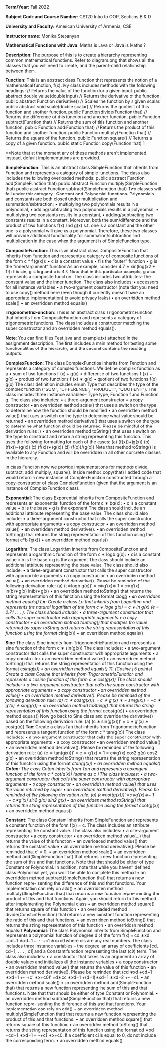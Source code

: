 **Term/Year:** Fall 2022

**Subject Code and Course Number**: CS120 Intro to OOP, Sections B & D

**University and Faculty:** American University of Armenia, CSE

**Instructor name**:  Monika Stepanyan

**Mathematical Functions with Java**: Maths is Java or Java is Maths ? 


**Description**: The purpose of this is to create a hierarchy representing common mathematical functions. Refer to  diagram.png that shows all the classes that you will need to create, and the parent-child relationship between them.

**Function**: This is an abstract class Function that represents the notion of a mathematical function, f(x). My class includes methods with the following headings:
       // Returns the value of the function for a given input.
       public abstract double value(double input)
       // Returns the derivative of the function.
       public abstract Function derivative()
       // Scales the function by a given scalar.
       public abstract void scale(double scalar)
       // Returns the quotient of this function and another function.
       public Function divide(Function that)
       // Returns the difference of this function and another function.
       public Function subtract(Function that)
       // Returns the sum of this function and another function.
       public Function add(Function that)
       // Returns the product of this function and another function.
       public Function multiply(Function that)
       // Returns the square of the function.
       public Function square()
       // Returns a copy of a given function.
public static Function copy(Function that) 1

**Note that at the moment any of these methods aren't implemented, instead, default implementations are provided. 

**SimpleFunction**: This is an abstract class SimpleFunction that inherits from Function and represents a category of simple functions.
The class also includes the following overloaded methods:
       public abstract Function add(SimpleFunction that)
       public abstract Function multiply(SimpleFunction that)
       public abstract Function subtract(SimpleFunction that)
Two classes will fall under this category– Constant and Polynomial functions. Polynomials and constants are both closed under multiplication and summation/subtraction;
• multiplying two polynomials results in a polynomial,
• adding/subtracting two polynomials results in a polynomial, • multiplying two constants results in a constant,
• adding/subtracting two constants results in a constant,
Moreover, both the sum/difference and the product of two functions f(x) and g(x) s.t. one is a constant and the other one is a polynomial will give us a polynomial. Therefore, these two classes will provide additional functionality for summation/subtraction and multiplication in the case when the argument is of SimpleFunction type.


**CompositeFunction**: This is an abstract class CompositeFunction that inherits from Function and represents a category of composite functions of the form c * f (g(x)):
• c is a constant value
• f is the “outer” function
• g is the “inner/argument” function
As an example, consider 4.7 ∗ sin(log(x2 + 1)): f is sin, g is log and c is 4.7. Note that in this particular example, g also represents a composite function.
The class includes two attributes– the constant value and the inner function. The class also includes:
• accessors for all instance variables
• a two-argument constructor (note that you need to use copy() method here (even though it currently doesn’t have an appropriate implementation) to avoid privacy leaks)
• an overridden method scale()
• an overridden method equals()

**TrigonometricFunction**: This is an abstract class TrigonometricFunction that inherits from CompositeFunction and represents a category of trigonometric functions. The class includes a constructor matching the super constructor and an overridden method equals().

**Note**: You can find files Test.java and example.txt attached in the assignment description. The first includes a main method for testing some functionalities of the hierarchy, and the second contains the resulting outputs.

**ComplexFunction**: The  class ComplexFunction inherits from Function and represents a category of complex functions. We define complex function as a
• sum of two functions f (x) + g(x)
• difference of two functions f (x) − g(x)
• product of two functions f (x) ∗ g(x)
• quotient of two functions f(x) g(x)
The class definition includes enum Type that describes the type of the complex function (“SUM”, “DIFFERENCE”, “PRODUCT”, “QUOTIENT”).
The class includes three instance variables– Type type, Function f and Function g. The class also includes:
• a three-argument constructor
• a copy constructor
• an overridden method scale() that uses a switch on the type to determine how the function should be modified
• an overridden method value() that uses a switch on the type to determine what value should be returned
• an overridden method derivative() that uses a switch on the type to determine what function should be returned. Please be mindful of the derivation rules :) 
• an overridden method toString() that uses a switch on the type to construct and return a
string representing this function. This uses the following formatting for each of the cases: 
(a) (f(x))+(g(x))
(b) (f(x))−(g(x))
(c) (f(x))∗(g(x))
(d) (f(x))/(g(x))
Note that method toString() is available to any Function and will be overridden in all other
concrete classes in the hierarchy.

In class Function now we provide implementations for methods divide,
subtract, add, multiply, square().
Inside method copy(that) I added code that would return a new instance of ComplexFunction constructed through a copy-constructor of class ComplexFunction (given that the argument is an instance of ComplexFunction class).

**Exponential**: The class Exponential inherits from CompositeFunction and represents an exponential function of the form c ∗ bg(x):
• c is a constant value • b is the base
• g is the exponent
The class should include an additional attribute representing the base value. The class should also include:
• a three-argument constructor that calls the super constructor with appropriate arguments
• a copy constructor
• an overridden method value()
• an overridden method derivative(). 
• an overridden method toString() that returns the string representation of this function using
the format c*b ̂{g(x)}
• an overridden method equals()

**Logarithm**:  The class Logarithm inherits from CompositeFunction and represents a logarithmic function of the form c ∗ logb g(x):
• c is a constant value • b is the base
• g is the argument
The class should include an additional attribute representing the base value. The class should also include:
• a three-argument constructor that calls the super constructor with appropriate arguments
• a copy constructor
• an overridden method value()
• an overridden method derivative(). Please be reminded of the following derivation rule:
(a) (c∗logb g(x))′ = c∗g′(x)∗ 1 = c∗g′(x) ln(b)∗g(x) ln(b)∗g(x)
• an overridden method toString() that returns the string representation of this function using the format c*log[b](g(x))
• an overridden method equals()
**Ln**: Create a class Ln that inherits from Logarithm and represents the natural
logarithm of the form c ∗ loge g(x) = c ∗ ln g(x) (e = 2.71 . . . ). The class should include:
• a three-argument constructor that calls the super constructor with appropriate arguments
• a copy constructor
• an overridden method toString() that modifies the value returned by super toString and returns the string representation of this function using the format c*ln(g(x))
• an overridden method equals()

**Sine** The class Sine inherits from TrigonometricFunction and represents a sine function of the form c ∗ sin(g(x))
The class includes:
• a two-argument constructor that calls the super constructor with appropriate arguments
• a copy constructor
• an overridden method value()
• an overridden method toString() that returns the string representation of this function using the format c*sin(g(x))
• an overridden method equals()
11. (Cosine | 5 points) Create a class Cosine that inherits from TrigonometricFunction and
represents a cosine function of the form c ∗ cos(g(x)) The class should include:
• a two-argument constructor that calls the super constructor with appropriate arguments
• a copy constructor
• an overridden method value()
• an overridden method derivative(). Please be reminded of the following derivation rule:
(a) (c ∗ cos(g(x)))′ = c ∗ g′(x) ∗ − sin(g(x)) = −c ∗ g′(x) ∗ sin(g(x))
• an overridden method toString() that returns the string representation of this function using
the format c*cos(g(x))
• an overridden method equals()
Now go back to Sine class and override the derivative() based on the following derivation rule: (a) (c ∗ sin(g(x)))′ = c ∗ g′(x) ∗ cos(g(x))
**Tan**: Create a class Tan that inherits from TrigonometricFunction and represents a tangent function of the form c * tan(g(x))
The class includes:
• a two-argument constructor that calls the super constructor with appropriate arguments
• a copy constructor
• an overridden method value()
• an overridden method derivative(). Please be reminded of the following derivation rule:
(a) (c ∗ tan(g(x)))′ = c ∗ g′(x) ∗ 1 = c∗g′(x) cos2 g(x) cos2 g(x)
• an overridden method toString() that returns the string representation of this function using the format c*tan(g(x))
• an overridden method equals()
**Cotan**: The class Cotan inherits from Tan and represents a cotangent function of the form c * cot(g(x)) (same as c )
The class includes:
• a two-argument constructor that calls the super constructor with appropriate arguments
• a copy constructor
• an overridden method value() that uses the value returned by super
• an overridden method derivative(). Please be reminded of the following derivation rule:
(a) (c∗cot(g(x)))′ =c∗g′(x)∗− 1 =− c∗g′(x) sin2 g(x) sin2 g(x)
• an overridden method toString() that returns the string representation of this function using the format c*cot(g(x))
• an overridden method equals()

**Constant**: The class Constant inherits from SimpleFunction and represents a constant function of the form f(x) = c. The class includes an attribute representing the constant value. The class also includes:
• a one-argument constructor
• a copy constructor
• an overridden method value(...) that returns the value of this function
• an overloaded method value() that returns the constant value
• an overridden method derivative(). Please be reminded that c′ = 0.
• an overridden method scale()
• an overridden method add(SimpleFunction that) that returns a new function representing the sum of this and that functions. Note that that should be either of type Constant or Polynomial. In addition, note that while you haven’t defined class Polynomial yet, you won’t be able to complete this method
• an overridden method subtract(SimpleFunction that) that returns a new function repre- senting the difference of this and that functions. Your implementation can rely on add()
• an overridden method multiply(SimpleFunction that) that returns a new function repre- senting the product of this and that functions. Again, you should return to this method after implementing the Polynomial class
• an overridden method square() that returns square of this function
• an overloaded method divide(ConstantFunction) that returns a new constant function
representing the ratio of this and that functions.
• an overridden method toString() that returns the string representation of this function
• an overridden method equals()
**Polynomial**: The class Polynomial inherits from SimpleFunction and represents a polynomial function of degree d of the form f(x) = cd ∗xd +cd−1 ∗xd−1 +· · ·+c1 ∗x+c0 where cis are any real numbers.
The class includes three instance variables – the degree, an array of coefficients [cd, cd−1, . . . , c1] and a Constant function representing the last (c0) term.
The class also includes:
• a constructor that takes as an argument an array of double values and initializes all the instance variables
• a copy constructor
• an overridden method value() that returns the value of this function
• an overridden method derivative(). Please be reminded that
(cd ∗xd +cd−1 ∗xd−1 +···+c1 ∗x+c0)′ =d∗cd ∗xd−1 +(d−1)∗cd−1 ∗xd−2 +···+c1.
• an overridden method scale()
• an overridden method add(SimpleFunction that) that returns a new function representing the sum of this and that functions. Note that that should be either of type Constant or Polynomial.
• an overridden method subtract(SimpleFunction that) that returns a new function repre- senting the difference of this and that functions. Your implementation can rely on add()
• an overridden method multiply(SimpleFunction that) that returns a new function representing the product of this and that functions.
• an overridden method square() that returns square of this function.
• an overridden method toString() that returns the string representation of this function using the format cd ∗xd +cd−1 ∗xd−1 +···+c1 ∗x+c0. If a coefficient ci is equal to 0, do not include the corresponding term.
• an overridden method equals()
